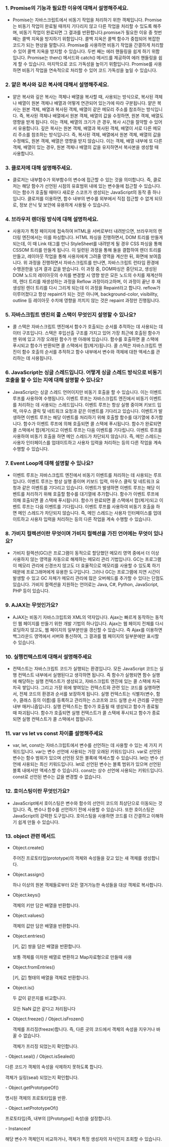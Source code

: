 ### 1. Promise의 기능과 필요한 이유에 대해서 설명해주세요.

- Promise는 자바스크립트에서 비동기 작업을 처리하기 위한 객체입니다. Promise는 비동기 작업이 완료될 때까지 기다리지 않고 다른 작업을 처리할 수 있도록 해주며, 비동기 작업이 완료되면 그 결과를 반환합니다.promise가 필요한 이유 중 첫번 째는 콜백 지옥을 방지하기 위함입니다. 콜백 지옥은 콜백 함수가 중첩되어 복잡한 코드가 되는 현상을 말합니다. Promise를 사용하면 비동기 작업을 간결하게 처리할 수 있어 콜백 지옥을 방지할 수 있습니다. 두번 째는 에러 핸들링을 쉽게 하기 위함입니다. Promise는 then() 메서드와 catch() 메서드를 제공하여 에러 핸들링을 쉽게 할 수 있습니다. 마지막으로 코드 가독성을 높이기 위함입니다. Promise를 사용하면 비동기 작업을 연속적으로 처리할 수 있어 코드 가독성을 높일 수 있습니다.

### 2. 얕은 복사와 깊은 복사에 대해서 설명해주세요.

- 얕은 복사와 깊은 복사는 객체나 배열을 복사할 때, 사용되는 방식으로, 복사된 객체나 배열이 원본 객체나 배열과 어떻게 연관되어 있는가에 따라 구분됩니다. 얕은 복사는 원본 객체, 배열과 복사된 객체, 배열이 같은 메모리 주소를 참조하는 방식입니다. 즉, 복사된 객체나 배열에서 원본 객체, 배열의 값을 수정하면, 원본 객체, 배열도 영향을 받게 됩니다. 이는 객체, 배열의 크기가 큰 경우, 복사 시간을 절약할 수 있어서 유용합니다. 깊은 복사는 원본 객체, 배열과 복사된 객체, 배열이 서로 다른 메모리 주소를 참조하는 방식입니다. 즉, 복사된 객체, 배열에서 원본 객체, 배열의 값을 수정해도, 원본 객체, 배열은 영향을 받지 않습니다. 이는 객체, 배열 내부에 또 다른 객체, 배열이 있는 경우, 원본 객체나 배열의 값을 유지하면서 복사본을 생성할 때 사용합니다.

### 3. 클로저에 대해 설명해주세요.

- 클로저는 내부함수가 외부함수의 변수에 접근할 수 있는 것을 의미합니다. 즉, 클로저는 해당 함수가 선언된 시점의 유효범위 내에 있는 변수들에 접근할 수 있습니다. 이는 함수가 호출될 때마다 새로운 스코프가 생성되는 JavaScript의 동작 중 하나입니다. 클로저를 이용하면, 함수 내부의 변수를 외부에서 직접 접근할 수 없게 되므로, 정보 은닉 및 보안에 유용하게 사용될 수 있습니다.

### 4. 브라우저 렌더링 방식에 대해 설명하세요.

- 사용자가 특정 페이지에 접속하여 HTML을 서버로부터 내려받으면, 브라우저의 렌더링 엔진에서는 이를 파싱합니다. HTML 파싱을 진행하면서, DOM 트리를 만들게 되는데, 이 때 Link 태그를 만나 StyleSheet를 내려받게 될 경우 CSS 파싱을 통해 CSSOM 트리를 만들게 됩니다. 이 일련된 과정을 통해 둘을 결합하여 렌더 트리를 만들고, 레이아웃 작업을 통해 사용자에게 그려줄 영역을 계산한 뒤, 화면에 보여줍니다. 위 과정을 진행하면서 자바스크립트를 만나면, 자바스크립트 런타임 환경에 수행권한을 넘겨 결과 값을 받습니다. 이 과정 중, DOM파싱은 중단되고, 생성된 DOM 노드의 레이아웃의 수치를 변경할 시 영향 받은 모든 노드의 수치를 재계산하여, 렌더 트리를 재생성하는 과정을 Reflow 과정이라고하며, 이 과정이 끝난 후 재생성된 렌더 트리를 다시 그리게 되는데 이 과정을 Repaint라고 합니다. reflow가 이루어졌다고 항상 repaint가 되는 것은 아니며, background-color, visibillty, outline 등 레이아웃 수치에 영향을 끼치지 않는 것은 repaint 과정만 진행됩니다.

### 5. 자바스크립트 엔진의 콜 스택이 무엇인지 설명할 수 있나요?

- 콜 스택은 자바스크립트 엔진에서 함수가 호출되는 순서를 추적하는 데 사용되는 데이터 구조입니다. 스택은 후입선출 구조를 가지고 있어 가장 최근에 호출된 함수가 맨 위에 있고 가장 오래된 함수가 맨 아래에 있습니다. 함수를 호출하면 콜 스택에 푸시되고 함수가 반환되면 콜 스택에서 팝(제거)됩니다. 콜 스택은 자바스크립트 엔진이 함수 호출의 순서를 추적하고 함수 내부에서 변수와 객체에 대한 액세스를 관리하는 데 사용됩니다.

### 6. JavaScript는 싱글 스레드입니다. 어떻게 싱글 스레드 방식으로 비동기 호출을 할 수 있는 지에 대해 설명할 수 있나요?

- JavaScript는 싱글 스레드 언어이지만 비동기 호출을 할 수 있습니다. 이는 이벤트 루프를 사용하여 수행됩니다. 이벤트 루프는 자바스크립트 엔진에서 비동기 이벤트를 처리하는 데 사용되는 스레드입니다. 이벤트 루프는 항상 실행 중이며 키보드 입력, 마우스 클릭 및 네트워크 요청과 같은 이벤트를 기다리고 있습니다. 이벤트가 발생하면 이벤트 루프는 해당 이벤트를 처리하기 위해 호출할 함수를 대기열에 추가합니다. 함수가 이벤트 루프에 의해 호출되면 콜 스택에 푸시됩니다. 함수가 완료되면 콜 스택에서 팝(제거)되고 이벤트 루프는 다음 이벤트를 기다립니다. 이벤트 루프를 사용하여 비동기 호출을 하면 메인 스레드가 차단되지 않습니다. 즉, 메인 스레드는 사용자 인터페이스를 업데이트하고 사용자 입력을 처리하는 등의 다른 작업을 계속 수행할 수 있습니다.

### 7. Event Loop에 대해 설명할 수 있나요?

- 이벤트 루프는 자바스크립트 엔진에서 비동기 이벤트를 처리하는 데 사용되는 루프입니다. 이벤트 루프는 항상 실행 중이며 키보드 입력, 마우스 클릭 및 네트워크 요청과 같은 이벤트를 기다리고 있습니다. 이벤트가 발생하면 이벤트 루프는 해당 이벤트를 처리하기 위해 호출할 함수를 대기열에 추가합니다. 함수가 이벤트 루프에 의해 호출되면 콜 스택에 푸시됩니다. 함수가 완료되면 콜 스택에서 팝(제거)되고 이벤트 루프는 다음 이벤트를 기다립니다. 이벤트 루프를 사용하여 비동기 호출을 하면 메인 스레드가 차단되지 않습니다. 즉, 메인 스레드는 사용자 인터페이스를 업데이트하고 사용자 입력을 처리하는 등의 다른 작업을 계속 수행할 수 있습니다.

### 8. 가비지 컬렉션이란 무엇이며 가비지 컬렉션을 가진 언어에는 무엇이 있나요?

- 가비지 컬렉션(GC)은 프로그램이 동적으로 할당했던 메모리 영역 중에서 더 이상 사용하지 않는 영역을 자동으로 해제하는 메모리 관리 기법입니다. GC는 프로그램이 메모리 관리에 신경쓰지 않고도 더 효율적으로 메모리를 사용할 수 있도록 하기 때문에 프로그래머에게 유용한 도구입니다. 그러나 GC는 프로그램에 지연 시간이 발생할 수 있고 GC 자체가 메모리 관리에 많은 오버헤드를 추가할 수 있다는 단점도 있습니다. 가비지 컬렉션을 지원하는 언어로는 Java, C#, Python, JavaScript, PHP 등이 있습니다.

### 9. AJAX는 무엇인가요?

- AJAX는 비동기 자바스크립트와 XML의 약자입니다. Ajax는 빠르게 동작하는 동적인 웹 페이지를 만들기 위한 개발 기법의 하나입니다. Ajax는 웹 페이지 전체를 다시 로딩하지 않고도, 웹 페이지의 일부분만을 갱신할 수 있습니다. 즉 Ajax를 이용하면 백그라운드 영역에서 서버와 통신하여, 그 결과를 웹 페이지의 일부분에만 표시할 수 있습니다.

### 10. 실행컨텍스트에 대해서 설명해주세요

- 컨텍스트는 자바스크립트 코드가 실행되는 환경입니다. 모든 JavaScript 코드는 실행 컨텍스트 내부에서 실행된다고 생각하면 됩니다. 즉 함수가 실행되면 함수 실행에 해당하는 실행 컨텍스트가 생성되고, 자바스크립트 엔진에 있는 콜 스택에 차곡차곡 쌓입니다. 그리고 가장 위에 쌓여있는 컨텍스트와 관련 있는 코드를 실행하면서, 전체 코드의 환경과 순서를 보장하게 됩니다. 실행 컨텍스트는 식별자(변수, 함수, 클래스 등의 이름)를 등록하고 관리하는 스코프와 코드 실행 순서 관리를 구현한 내부 매커니즘입니다. 실행 컨텍스트는 함수가 호출될 때 생성되고 함수가 종료될 때 파괴됩니다. 함수가 호출되면 실행 컨텍스트가 콜 스택에 푸시되고 함수가 종료되면 실행 컨텍스트가 콜 스택에서 팝됩니다.

### 11. var vs let vs const 차이를 설명해주세요

- var, let, const는 자바스크립트에서 변수를 선언하는 데 사용할 수 있는 세 가지 키워드입니다. var는 변수 선언에 사용되는 가장 오래된 키워드입니다. var로 선언된 변수는 함수 범위가 있으며 선언된 모든 블록에 액세스할 수 있습니다. let는 변수 선언에 사용되는 최신 키워드입니다. let로 선언된 변수는 블록 범위가 있으며 선언된 블록 내에서만 액세스할 수 있습니다. const는 상수 선언에 사용되는 키워드입니다. const로 선언된 변수는 값을 변경할 수 없습니다.

### 12. 호이스팅이란 무엇인가요?

- JavaScript에서 호이스팅은 변수와 함수의 선언이 코드의 최상단으로 이동되는 것입니다. 즉, 변수나 함수를 선언하기 전에 사용할 수 있습니다. 또한 호이스팅은 JavaScript의 강력한 도구입니다. 호이스팅을 사용하면 코드를 더 간결하고 이해하기 쉽게 만들 수 있습니다.

### 13. object 관련 메서드

- Object.create()

  주어진 프로토타입(prototype)의 객체와 속성들을 갖고 있는 새 객체를 생성합니다.

- Object.assign()

  하나 이상의 원본 객체들로부터 모든 열거가능한 속성들을 대상 객체로 복사합니다.

- Object.keys()

  객체의 키만 담은 배열을 반환합니다.

- Object.values()

  객체의 값만 담은 배열을 반환합니다.

- Object.entries()

  [키, 값] 쌍을 담은 배열을 반환합니다.

  보통 객체를 이차원 배열로 변환하고 Map자료형으로 만들때 사용

- Object.fromEntries()

  [키, 값] 형태의 배열을 객체로 반환합니다.

- Object.is()

  두 값이 같은지를 비교합니다.

  모든 NaN 값은 같다고 처리됩니다

- Object.freeze() / Object.isFrozen()

  객체를 프리징(freeze)합니다. 즉, 다른 곳의 코드에서 객체의 속성을 지우거나 바꿀 수 없습니다.

  객체가 프리징 되었는지 확인합니다.

​- Object.seal() / Object.isSealed()

다른 코드가 객체의 속성을 삭제하지 못하도록 합니다.

객체가 실링(seal) 되었는지 확인합니다.

​- Object.getPrototypeOf()

명시된 객체의 프로토타입을 반환.

​- Object.setPrototypeOf()

프로토타입(즉, 내부의 [[Prototype]] 속성)을 설정합니다.

​- Instanceof

해당 변수가 객체인지 비교하거나, 객체가 특정 생성자의 자식인지 조회할 수 있습니다.
